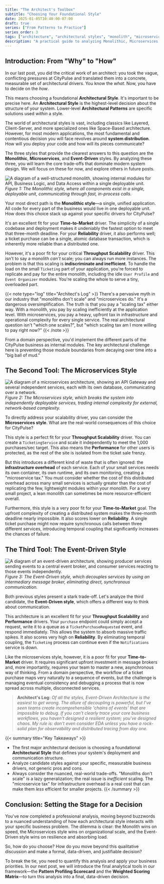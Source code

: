 ```yaml
---
title: "The Architect's Toolbox"
subtitle: "Choosing Your Foundational Style"
date: 2025-01-05T10:40:00-07:00
draft: true
series: ["From Patterns to Practice"]
series_order: 3
tags: ["architecture", "architectural styles", "monolith", "microservices", "event-driven", "trade-offs", "system design"]
description: "A practical guide to analyzing Monolithic, Microservices, and Event-Driven architectural styles against real-world business drivers to choose the foundational style for your system."
---
```


## Introduction: From "Why" to "How"

In our last post, you did the critical work of an architect: you took the vague, conflicting pressures at CityPulse and translated them into a concrete, measurable set of architectural drivers. You know the *what*. Now, you have to decide on the *how*.

This means choosing a foundational **Architectural Style**. It's important to be precise here. An **Architectural Style** is the highest-level decision about the structure of your system. Lower-level **Architectural Patterns** are specific solutions used *within* a style.

The world of architectural styles is vast, including classics like Layered, Client-Server, and more specialized ones like Space-Based architecture. However, for most modern applications, the most fundamental and contentious decision you will face revolves around **system distribution**. How will you deploy your code and how will its pieces communicate?

The three styles that provide the clearest answers to this question are the **Monolithic**, **Microservices**, and **Event-Driven** styles. By analyzing these three, you will learn the core trade-offs that dominate modern system design. We will focus on these for now, and explore others in future posts.

![A diagram of a well-structured monolith, showing internal modules for API, Business Logic, and Data Access within a single deployable unit.](images/MonolithicStyle.png)
*Figure 1: The Monolithic style, where all components exist in a single, deployable unit, communicating through fast, in-process calls.*

Your most direct path is the **Monolithic style**—a single, unified application. All code for every part of the business would live in one deployable unit. How does this choice stack up against your specific drivers for CityPulse?

It's an excellent fit for your **Time-to-Market** driver. The simplicity of a single codebase and deployment makes it undeniably the fastest option to meet that three-month deadline. For your **Reliability** driver, it also performs well; a ticket purchase can be a single, atomic database transaction, which is inherently more reliable than a distributed one.

However, it's a poor fit for your critical **Throughput Scalability** driver. This isn't to say a monolith *can't* scale; you can always run more instances. The problem is that this scaling is **indiscriminate and inefficient**. To handle the load on the small `Ticketing` part of your application, you're forced to replicate and pay for the entire monolith, including the idle `User Profile` and `Event Organizer` modules. You're scaling the whole to serve a tiny, overloaded part.

{{< note type="log" title="Architect's Log" >}}
There's a pervasive myth in our industry that "monoliths don't scale" and "microservices do." It's a dangerous oversimplification. The truth is that you pay a "scaling tax" either way. With a monolith, you pay by scaling inefficiently at the application level. With microservices, you pay a heavy, upfront tax in infrastructure and operational complexity for every single service. The real architectural question isn't "which one scales?", but "which scaling tax am I more willing to pay right now?"
{{< /note >}}

From a domain perspective, you'd implement the different parts of the CityPulse business as internal modules. The key architectural challenge here is preventing those module boundaries from decaying over time into a "big ball of mud."

## The Second Tool: The Microservices Style

![A diagram of a microservices architecture, showing an API Gateway and several independent services, each with its own database, communicating over a network.](images/MicroservicesStyle.png)
*Figure 2: The Microservices style, which breaks the system into independently deployable services, trading internal complexity for external, network-based complexity.*

To directly address your scalability driver, you can consider the **Microservices style**. What are the real-world consequences of this choice for CityPulse?

This style is a perfect fit for your **Throughput Scalability** driver. You can create a `TicketingService` and scale it independently to meet the 1,000 purchases/sec target. This also means the **Performance** for other users is protected, as the rest of the site is isolated from the ticket sale frenzy.

But this introduces a different kind of waste that is often ignored: the **infrastructure overhead** of each service. Each of your small services needs its own container, its own runtime, and its own monitoring, creating a "microservice tax." You must consider whether the cost of this distributed overhead across many small services is actually greater than the cost of replicating the few, lightweight modules within your monolith. For a very small project, a lean monolith can sometimes be more resource-efficient overall.

Furthermore, this style is a very poor fit for your **Time-to-Market** goal. The upfront complexity of creating a distributed system makes the three-month deadline nearly impossible. It also scores lower on **Reliability**. A single ticket purchase might now require synchronous calls between three different services, introducing temporal coupling that significantly increases the chances of failure.

## The Third Tool: The Event-Driven Style

![A diagram of an event-driven architecture, showing producer services sending events to a central event broker, and consumer services reacting to those events independently.](images/EventDrivenStyle.png)
*Figure 3: The Event-Driven style, which decouples services by using an intermediary message broker, eliminating direct, synchronous communication.*

Both previous styles present a stark trade-off. Let's analyze the third candidate, the **Event-Driven style**, which offers a different way to think about communication.

This architecture is an excellent fit for your **Throughput Scalability** and **Performance** drivers. Your `purchase` endpoint could simply accept a request, write it to a queue as a `TicketPurchaseRequested` event, and respond immediately. This allows the system to absorb massive traffic spikes. It also scores very high on **Reliability**. By eliminating temporal coupling, the `Ticketing` process can continue even if the `Notifications` service is down.

Like the microservices style, however, it is a poor fit for your **Time-to-Market** driver. It requires significant upfront investment in message brokers and, more importantly, requires your team to master a new, asynchronous way of thinking. From a domain perspective, the workflow of a ticket purchase maps very naturally to a sequence of events, but the challenge is managing eventual consistency and debugging a process that is now spread across multiple, disconnected services.

> **Architect's Log:** *Of all the styles, Event-Driven Architecture is the easiest to get wrong. The allure of decoupling is powerful, but I've seen teams create incomprehensible 'chains of events' that are impossible to debug. If you can't clearly trace your core business workflows, you haven't designed a resilient system; you've designed chaos. My rule is: don't even consider EDA unless you have a rock-solid plan for observability and distributed tracing from day one.*

{{< summary title="Key Takeaways" >}}
*   The first major architectural decision is choosing a foundational **Architectural Style** that defines your system's deployment and communication structure.
*   Analyze candidate styles against your specific, measurable business drivers, not generic pros and cons.
*   Always consider the nuanced, real-world trade-offs. "Monoliths don't scale" is a lazy generalization; the real issue is *inefficient* scaling. The "microservice tax" for infrastructure overhead is a real cost that can make them *less* efficient for smaller projects.
{{< /summary >}}

## Conclusion: Setting the Stage for a Decision

You've now completed a professional analysis, moving beyond buzzwords to a nuanced understanding of how each architectural style interacts with your specific business problem. The dilemma is clear: the Monolith wins on speed, the Microservices style wins on organizational scale, and the Event-Driven style wins on resilience and absorbing load.

So, how do you choose? How do you move beyond this qualitative discussion and make a formal, data-driven, and justifiable decision?

To break the tie, you need to quantify this analysis and apply your business priorities. In our next post, we will introduce the final analytical tools in our framework—the **Pattern Profiling Scorecard** and the **Weighted Scoring Matrix**—to turn this analysis into a final, data-driven decision.